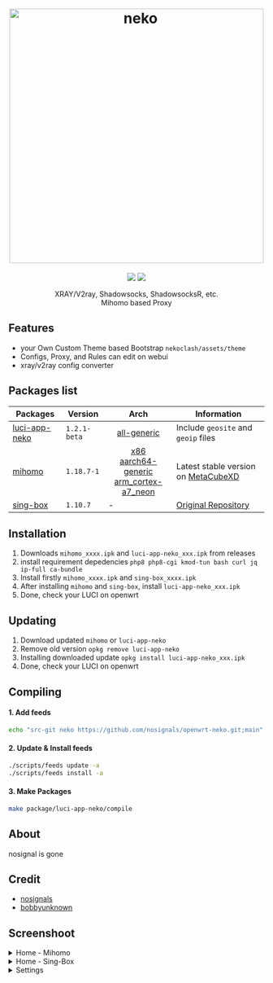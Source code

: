 <h1 align="center">
  <img src="https://raw.githubusercontent.com/nosignals/neko/main/img/neko.png" alt="neko" width="500">
</h1>

<div align="center">
 <a target="_blank" href="https://github.com/nosignals/neko/releases"><img src="https://img.shields.io/github/downloads/nosignals/neko/total?label=Total%20Download&labelColor=blue&style=for-the-badge"></a>
 <a target="_blank" href="https://dbai.team/discord"><img src="https://img.shields.io/discord/1127928183824597032?style=for-the-badge&logo=discord&label=%20"></a>
</div>


<p align="center">
  XRAY/V2ray, Shadowsocks, ShadowsocksR, etc.</br>
  Mihomo based Proxy
</p>

Features
---
- your Own Custom Theme based Bootstrap ` nekoclash/assets/theme `
- Configs, Proxy, and Rules can edit on webui
- xray/v2ray config converter

Packages list
---
| Packages | Version | Arch | Information |
|---|---|---|---|
| [luci-app-neko](https://github.com/nosignals/openwrt-neko/tree/main/luci-app-neko) | ` 1.2.1-beta ` | <div align="center"> [all-generic](https://github.com/nosignals/openwrt-neko/releases/download/luci-app-neko_1.2.1-beta/luci-app-neko_1.2.1-beta_all.ipk) </div> | Include `geosite` and `geoip` files |
| [mihomo](https://github.com/nosignals/openwrt-neko/tree/main/mihomo) | ` 1.18.7-1 ` | <div align="center"> [x86](https://github.com/nosignals/openwrt-neko/releases/download/mihomo_1.18.7/mihomo_1.18.7-1_x86_64.ipk)</br>[aarch64-generic](https://github.com/nosignals/openwrt-neko/releases/download/mihomo_1.18.7/mihomo_1.18.7-1_aarch64_generic.ipk)</br>[arm_cortex-a7_neon](https://github.com/nosignals/openwrt-neko/releases/download/mihomo_1.18.7/mihomo_1.18.7-1_arm_cortex-a7_neon-vfpv4.ipk) </div> | Latest stable version on [MetaCubeXD](https://github.com/MetaCubeX/mihomo/) |
| [sing-box](https://github.com/nosignals/openwrt-neko/tree/main/sing-box) | ` 1.10.7 ` | - | [Original Repository](https://github.com/SagerNet/sing-box) |

Installation
---
1. Downloads ` mihomo_xxxx.ipk ` and ` luci-app-neko_xxx.ipk ` from releases
2. install requirement depedencies `php8 php8-cgi kmod-tun bash curl jq ip-full ca-bundle`
3. Install firstly ` mihomo_xxxx.ipk ` and ` sing-box_xxxx.ipk `
4. After installing ` mihomo ` and ` sing-box `, install ` luci-app-neko_xxx.ipk `
5. Done, check your LUCI on openwrt

Updating
---
1. Download updated `mihomo` or `luci-app-neko`
2. Remove old version `opkg remove luci-app-neko`
3. Installing downloaded update ` opkg install luci-app-neko_xxx.ipk `
4. Done, check your LUCI on openwrt

Compiling
---
#### 1. Add feeds
```bash
echo "src-git neko https://github.com/nosignals/openwrt-neko.git;main" >> "feeds.conf.default"
```
#### 2. Update & Install feeds
```bash
./scripts/feeds update -a
./scripts/feeds install -a
```
#### 3. Make Packages
```bash
make package/luci-app-neko/compile
```

About
---
nosignal is gone

Credit
---
- [nosignals](https://github.com/nosignals)
- [bobbyunknown](https://github.com/bobbyunknown)

Screenshoot
---
<details><summary>Home - Mihomo</summary>
 <p>
  <img src="https://raw.githubusercontent.com/nosignals/openwrt-neko/refs/heads/dev/img/mihomo.png" alt="home">
 </p>
</details>

<details><summary>Home - Sing-Box</summary>
  <img src="https://raw.githubusercontent.com/nosignals/openwrt-neko/refs/heads/dev/img/sing-box.png" alt="cfg">
</details>

<details><summary>Settings</summary>
  <img src="https://raw.githubusercontent.com/nosignals/openwrt-neko/refs/heads/dev/img/setting.png" alt="setting">
</details>
